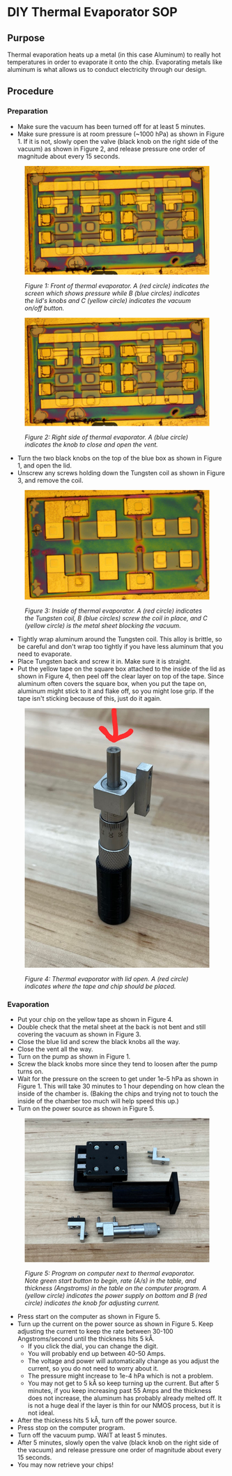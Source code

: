 # DIY Thermal Evaporator SOP

## Purpose

Thermal evaporation heats up a metal (in this case Aluminum) to really hot temperatures in order to evaporate it onto the chip. Evaporating metals like aluminum is what allows us to conduct electricity through our design.

## Procedure

### Preparation

* Make sure the vacuum has been turned off for at least 5 minutes.
* Make sure pressure is at room pressure (\~1000 hPa) as shown in Figure 1. If it is not, slowly open the valve (black knob on the right side of the vacuum) as shown in Figure 2, and release pressure one order of magnitude about every 15 seconds.

<figure><img src="../.gitbook/assets/image (1).png" alt=""><figcaption><p><em>Figure 1: Front of thermal evaporator. A (red circle) indicates the screen which shows pressure while B (blue circles) indicates the lid's knobs and C (yellow circle) indicates the vacuum on/off button.</em></p></figcaption></figure>

<figure><img src="../.gitbook/assets/image (1) (1).png" alt=""><figcaption><p><em>Figure 2: Right side of thermal evaporator. A (blue circle) indicates the knob to close and open the vent.</em></p></figcaption></figure>

* Turn the two black knobs on the top of the blue box as shown in Figure 1, and open the lid.
* Unscrew any screws holding down the Tungsten coil as shown in Figure 3, and remove the coil.

<figure><img src="../.gitbook/assets/image (2).png" alt=""><figcaption><p><em>Figure 3: Inside of thermal evaporator. A (red circle) indicates the Tungsten coil, B (blue circles) screw the coil in place, and C (yellow circle) is the metal sheet blocking the vacuum.</em></p></figcaption></figure>

* Tightly wrap aluminum around the Tungsten coil. This alloy is brittle, so be careful and don't wrap too tightly if you have less aluminum that you need to evaporate.
* Place Tungsten back and screw it in. Make sure it is straight.
* Put the yellow tape on the square box attached to the inside of the lid as shown in Figure 4, then peel off the clear layer on top of the tape. Since aluminum often covers the square box, when you put the tape on, aluminum might stick to it and flake off, so you might lose grip. If the tape isn't sticking because of this, just do it again.

<figure><img src="../.gitbook/assets/image (3).png" alt=""><figcaption><p><em>Figure 4: Thermal evaporator with lid open. A (red circle) indicates where the tape and chip should be placed.</em></p></figcaption></figure>

### Evaporation

* Put your chip on the yellow tape as shown in Figure 4.
* Double check that the metal sheet at the back is not bent and still covering the vacuum as shown in Figure 3.
* Close the blue lid and screw the black knobs all the way.
* Close the vent all the way.
* Turn on the pump as shown in Figure 1.
* Screw the black knobs more since they tend to loosen after the pump turns on.
* Wait for the pressure on the screen to get under 1e-5 hPa as shown in Figure 1. This will take 30 minutes to 1 hour depending on how clean the inside of the chamber is. (Baking the chips and trying not to touch the inside of the chamber too much will help speed this up.)
* Turn on the power source as shown in Figure 5.

<figure><img src="../.gitbook/assets/image (4).png" alt=""><figcaption><p><em>Figure 5: Program on computer next to thermal evaporator. Note green start button to begin, rate (A/s) in the table, and thickness (Angstroms) in the table on the computer program. A (yellow circle) indicates the power supply on bottom and B (red circle) indicates the knob for adjusting current.</em></p></figcaption></figure>

* Press start on the computer as shown in Figure 5.
* Turn up the current on the power source as shown in Figure 5. Keep adjusting the current to keep the rate between 30-100 Angstroms/second until the thickness hits 5 kÅ.
  * If you click the dial, you can change the digit.
  * You will probably end up between 40-50 Amps.
  * The voltage and power will automatically change as you adjust the current, so you do not need to worry about it.
  * The pressure might increase to 1e-4 hPa which is not a problem.
  * You may not get to 5 kÅ so keep turning up the current. But after 5 minutes, if you keep increasing past 55 Amps and the thickness does not increase, the aluminum has probably already melted off. It is not a huge deal if the layer is thin for our NMOS process, but it is not ideal.
* After the thickness hits 5 kÅ, turn off the power source.
* Press stop on the computer program.
* Turn off the vacuum pump. WAIT at least 5 minutes.
* After 5 minutes, slowly open the valve (black knob on the right side of the vacuum) and release pressure one order of magnitude about every 15 seconds.
* You may now retrieve your chips!
